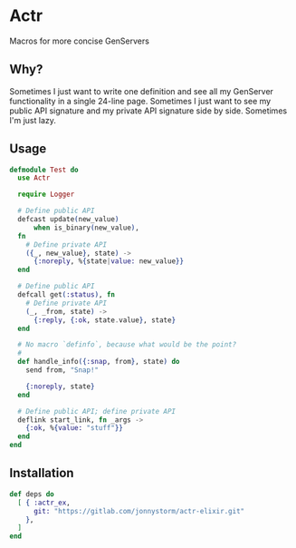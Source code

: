 # Actr

Macros for more concise GenServers

## Why?

Sometimes I just want to write one definition and see all
my GenServer functionality in a single 24-line page.
Sometimes I just want to see my public API signature and my
private API signature side by side. Sometimes I'm just lazy.

## Usage

```elixir
defmodule Test do
  use Actr

  require Logger

  # Define public API
  defcast update(new_value)
      when is_binary(new_value),
  fn
    # Define private API
    ({_, new_value}, state) ->
      {:noreply, %{state|value: new_value}}
  end

  # Define public API
  defcall get(:status), fn
    # Define private API
    (_, _from, state) ->
      {:reply, {:ok, state.value}, state}
  end

  # No macro `definfo`, because what would be the point?
  #
  def handle_info({:snap, from}, state) do
    send from, "Snap!"

    {:noreply, state}
  end

  # Define public API; define private API
  deflink start_link, fn _args ->
    {:ok, %{value: "stuff"}}
  end
end

```

## Installation

```elixir
def deps do
  [ { :actr_ex,
      git: "https://gitlab.com/jonnystorm/actr-elixir.git"
    },
  ]
end
```

